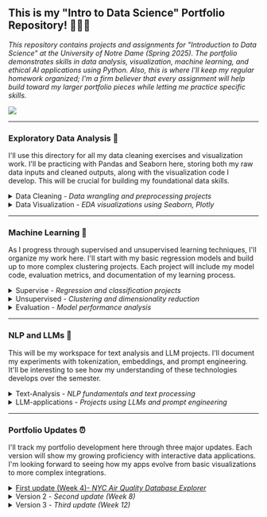## This is my "Intro to Data Science" Portfolio Repository! 🧑🏻‍🔬
<em>This repository contains projects and assignments for "Introduction to Data Science" at the University of Notre Dame (Spring 2025). The portfolio demonstrates skills in data analysis, visualization, machine learning, and ethical AI applications using Python. Also, this is where I'll keep my regular homework organized; I'm a firm believer that every assignment will help build toward my larger portfolio pieces while letting me practice specific skills.

</em>
  <img src="https://github.com/marceloguzmanaguirre/GUZMANAGUIRRE-Data-Science-Portfolio-/blob/27ba02956e1c1a9ba0c3a0bb843f9898162285bb/Screenshot%202025-01-27%20at%2019.20.18.png"/>

___
### Exploratory Data Analysis 🧐
I'll use this directory for all my data cleaning exercises and visualization work. I'll be practicing with Pandas and Seaborn here, storing both my raw data inputs and cleaned outputs, along with the visualization code I develop. This will be crucial for building my foundational data skills.
<details><summary>
Data Cleaning - <em>Data wrangling and preprocessing projects</em>
</summary></details>
<details><summary>
Data Visualization - <em>EDA visualizations using Seaborn, Plotly</em>
</summary></details>

___
### Machine Learning 📖  
As I progress through supervised and unsupervised learning techniques, I'll organize my work here. I'll start with my basic regression models and build up to more complex clustering projects. Each project will include my model code, evaluation metrics, and documentation of my learning process.
<details><summary>
Supervise - <em>Regression and classification projects</em>
</summary></details>
<details><summary>
Unsupervised - <em>Clustering and dimensionality reduction</em>
</summary></details>
<details><summary>
Evaluation - <em>Model performance analysis</em>
</summary></details>

___
### NLP and LLMs 🤖 
This will be my workspace for text analysis and LLM projects. I'll document my experiments with tokenization, embeddings, and prompt engineering. It'll be interesting to see how my understanding of these technologies develops over the semester.
<details><summary>
Text-Analysis - <em>NLP fundamentals and text processing</em>
</summary></details>
<details><summary>
LLM-applications - <em>Projects using LLMs and prompt engineering</em>
</summary></details>

___
### Portfolio Updates ⏰ 
I'll track my portfolio development here through three major updates. Each version will show my growing proficiency with interactive data applications. I'm looking forward to seeing how my apps evolve from basic visualizations to more complex integrations.
<details><summary><a href='https://github.com/marceloguzmanaguirre/GUZMANAGUIRRE-Data-Science-Portfolio/tree/96321083864f049c60a075a664861f98f3cc41af/basic_streamlit_app'> 
First update (Week 4)- <em>NYC Air Quality Database Explorer</em> </a>
</summary></details>
<details><summary>
Version 2 - <em>Second update (Week 8)</em>
</summary></details>
<details><summary>
Version 3 - <em>Third update (Week 12)</em>
</summary></details>
